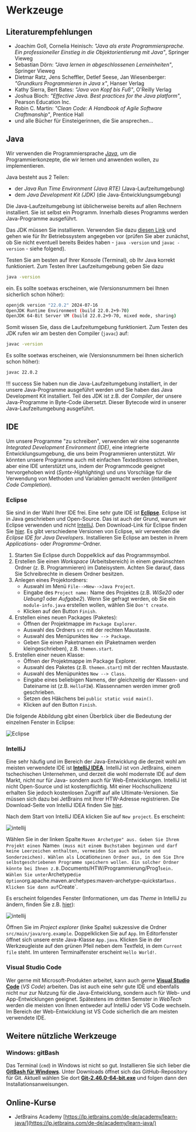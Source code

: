 # Werkzeuge

## Literaturempfehlungen

- Joachim Goll, Cornelia Heinisch: *"Java als erste Programmiersprache. Ein professioneller Einstieg in die Objektorientierung mit Java"*,  Springer Vieweg
- Sebastian Dörn: *"Java lernen in abgeschlossenen Lerneinheiten"*, Springer Vieweg
- Dietmar Ratz, Jens Scheffler, Detlef Seese, Jan Wiesenberger: *"Grundkurs Programmieren in Java x"*, Hanser Verlag
- Kathy Sierra, Bert Bates: *"Java von Kopf bis Fuß"*, O'Reilly Verlag
- Joshua Bloch: *"Effective Java. Best practices for the Java platform"*, Pearson Education Inc.
- Robin C. Martin: *"Clean Code: A Handbook of Agile Software Craftmanship"*, Prentice Hall
- und alle Bücher für Einsteigerinnen, die Sie ansprechen...


## Java

Wir verwenden die Programmiersprache [*Java*](https://www.oracle.com/de/java/technologies/downloads/), um die Programmierkonzepte, die wir lernen und anwenden wollen, zu implementieren. 

Java besteht aus 2 Teilen:

- der *Java Run Time Environment (Java RTE)* (Java-Laufzeitumgebung)
- dem *Java Development Kit (JDK)* (die Java-Entwicklungsumgebung)

Die Java-Laufzeitumgebung ist üblicherweise bereits auf allen Rechnern installiert. Sie ist selbst ein Programm. Innerhalb dieses Programms werden Java-Programme ausgeführt. 

Das JDK müssen Sie installieren. Verwenden Sie dazu [diesen Link](https://www.oracle.com/java/technologies/javase-downloads.html) und gehen wie für Ihr Betriebssystem angegeben vor (prüfen Sie aber zunächst, ob Sie nicht eventuell bereits Beides haben - `java -version` und `javac -version` - siehe folgend). 

Testen Sie am besten auf Ihrer Konsole (Terminal), ob Ihr Java korrekt funktioniert. Zum Testen Ihrer Laufzeitumgebung geben Sie dazu

```bash
java -version
``` 

ein. Es sollte soetwas erscheinen, wie (Versionsnummern bei Ihnen sicherlich schon höher):

```bash
openjdk version "22.0.2" 2024-07-16
OpenJDK Runtime Environment (build 22.0.2+9-70)
OpenJDK 64-Bit Server VM (build 22.0.2+9-70, mixed mode, sharing)
```

Somit wissen Sie, dass die Laufzeitumgebung funktioniert. Zum Testen des JDK rufen wir am besten den Compiler (`javac`) auf:


```bash
javac -version
``` 

Es sollte soetwas erscheinen, wie (Versionsnummern bei Ihnen sicherlich schon höher):

```bash
javac 22.0.2
```

!!! success
    Sie haben nun die Java-Laufzeitumgebung installiert, in der unsere Java-Programme ausgeführt werden und Sie haben das Java Development Kit installiert. Teil des JDK ist z.B. der *Compiler*, der unsere Java-Programme in Byte-Code übersetzt. Dieser Bytecode wird in unserer Java-Laufzeitumgebung ausgeführt.

## IDE

Um unsere Programme "zu schreiben", verwenden wir eine sogenannte *Integrated Development Environment (IDE)*, eine integrierte Entwicklungsumgebung, die uns beim Programmieren unterstützt. Wir könnten unsere Programme auch mit einfachen Texteditoren schreiben, aber eine IDE unterstützt uns, indem der Programmcode geeignet hervorgehoben wird (*Syntx-Highlighting*) und uns Vorschläge für die Verwendung von Methoden und Variablen gemacht werden (*Intelligent Code Completion*). 


### Eclipse

Sie sind in der Wahl Ihrer IDE frei. Eine sehr gute IDE ist [**Eclipse**](https://www.eclipse.org/). Eclipse ist in Java geschrieben und Open-Source. Das ist auch der Grund, warum wir Eclipse verwenden und nicht [IntelliJ](#intellij). Den Download-Link für Eclipse finden Sie [hier](https://www.eclipse.org/downloads/). Es gibt verschiedene Versionen von Eclipse, wir verwenden die *Eclipse IDE for Java Developers*. Installieren Sie Eclipse am besten in ihrem *Applications*- oder *Programme*-Ordner. 

1. Starten Sie Eclipse durch Doppelklick auf das Programmsymbol.
2. Erstellen Sie einen *Workspace* (Arbeitsbereich) in einem gewünschten Ordner (z. B.
Programmieren) im Dateisystem. Achten Sie darauf, dass Sie Schreibrechte in diesem Ordner besitzen.
3. Anlegen eines Projektordners:
	* Auswahl im Menü `File-->New-->Java Project`.
	* Eingabe des `Project name:` Name des Projektes (z.B. *WiSe20* oder *Uebung1* oder *Aufgabe2*). Wenn Sie gefragt werden, ob Sie ein `module-info.java` erstellen wollen, wählen Sie `Don't create`.
	* Klicken auf den Button `Finish`.
4. Erstellen eines neuen Packages (Paketes):
	* Öffnen der Projektmappe im `Package Explorer`.
	* Auswahl des Ordners `src` mit der rechten Maustaste.
	* Auswahl des Menüpunktes `New --> Package`.
	* Geben Sie einen Paketnamen ein (Paketnamen werden kleingeschrieben), z.B. `themen.start`.
5. Erstellen einer neuen Klasse:
	* Öffnen der Projektmappe im Package Explorer.
	* Auswahl des Paketes (z.B. `themen.start`) mit der rechten Maustaste.
	* Auswahl des Menüpunktes `New --> Class`.
	* Eingabe eines beliebigen Namens, der gleichzeitig der Klassen- und Dateiname ist (z.B. `HelloFIW`). Klassennamen werden immer groß geschrieben.
	* Setzen des Häkchens bei `public static void main()`.
	* Klicken auf den Button `Finish`.

Die folgende Abbildung gibt einen Überblick über die Bedeutung der einzelnen Fenster in Eclipse:

![Eclipse](./files/01_eclipse.png)

### IntelliJ

Eine sehr häufig und im Bereich der Java-Entwicklung die derzeit wohl am meisten verwendete IDE ist [**IntelliJ IDEA**](https://www.jetbrains.com/de-de/idea/). IntelliJ ist von JetBrains, einem tschechischen Unternehmen, und derzeit die wohl modernste IDE auf dem Markt, nicht nur für Java- sondern auch für Web-Entwicklungen. IntelliJ ist nicht Open-Source und ist kostenpflichtig. Mit einer Hochschullizenz erhalten Sie jedoch kostenlosen Zugriff auf alle Ultimate-Versionen. Sie müssen sich dazu bei JetBrains mit Ihrer HTW-Adresse registrieren. Die Download-Seite von IntelliJ IDEA finden Sie [hier](https://www.jetbrains.com/idea/).

Nach dem Start von IntelliJ IDEA klicken Sie auf `New project`. Es erscheint:

![intellij](./files/219_intellij.png)

Wählen Sie in der linken Spalte `Maven Archetype" aus. Geben Sie Ihrem Projekt einen `Name`n (muss mit einem Buchstaben beginnen und darf keine Leerzeichen enthalten, vermeiden Sie auch Umlaute und Sonderzeichen). Wählen als `Location` einen Ordner aus, in dem Sie Ihre selbstgeschriebenen Programme speichern wollen. Ein solcher Ordner könnte bei Ihnen z.B. `Documents/HTW/Programmierung/Prog1` sein. Wählen Sie unter `Archetype` die Option `org.apache.maven.archetypes:maven-archetype-quickstart` aus. Klicken Sie dann auf `Create`. 

Es erscheint folgendes Fenster (Informationen, um das *Theme* in IntelliJ zu ändern, finden Sie z.B. [hier](https://www.jetbrains.com/help/idea/user-interface-themes.html)):

![intellij](./files/220_intellij.png)

Öffnen Sie im *Project explorer* (linke Spalte) sukzessive die Ordner `src/main/java/org.example`. Doppelklicken Sie auf `App`. Im Editorfenster öffnet sich unsere erste Java-Klasse `App.java`. Klicken Sie in der Werkzeugleiste auf den grünen Pfeil neben dem Textfeld, in dem `Current file` steht. Im unteren Terminalfenster erscheint `Hello World!`.



### Visual Studio Code

Wer gerne mit Microsoft-Produkten arbeitet, kann auch gerne [**Visual Studio Code**](https://code.visualstudio.com/docs/java/java-tutorial) (*VS Code*) arbeiten. Das ist auch eine sehr gute IDE und ebenfalls nicht nur zur Nutzung für die Java-Entwicklung, sondern auch für Web- und App-Entwicklungen geeignet. Spätestens im dritten Semster in *WebTech* werden die meisten von Ihnen entweder auf IntelliJ oder VS Code wechseln. Im Bereich der Web-Entwicklung ist VS Code sicherlich die am meisten verwendete IDE. 


## Weitere nützliche Werkzeuge

### Windows: gitBash

Das Terminal (`cmd`) in Windows ist nicht so gut. Installieren Sie sich lieber die [**GitBash für Windows**](https://gitforwindows.org/). Unter Downloads öffnet sich das GitHub-Repository für Git. Aktuell wählen Sie dort [**Git-2.46.0-64-bit.exe**](https://github.com/git-for-windows/git/releases/download/v2.46.0.windows.1/Git-2.46.0-64-bit.exe) und folgen dann den Installationsanweisungen. 

## Online-Kurse

* JetBrains Academy [https://lp.jetbrains.com/de-de/academy/learn-java/](https://lp.jetbrains.com/de-de/academy/learn-java/)
